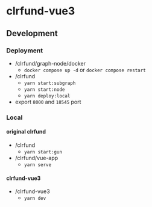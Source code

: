 # clrfund-vue3

## Development

### Deployment
- /clrfund/graph-node/docker
  - `docker compose up -d` or `docker compose restart`
- /clrfund
  - `yarn start:subgraph`
  - `yarn start:node`
  - `yarn deploy:local`
- export `8000` and `18545` port

### Local
#### original clrfund
- /clrfund
  - `yarn start:gun`
- /clrfund/vue-app
  - `yarn serve`


#### clrfund-vue3
- /clrfund-vue3
  - `yarn dev`